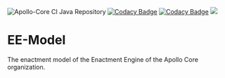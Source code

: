 ![Apollo-Core CI Java Repository](https://github.com/Apollo-Core/EE-Model/workflows/Apollo-Core%20CI%20Java%20Repository/badge.svg)
[![Codacy Badge](https://api.codacy.com/project/badge/Grade/5fac809da11b41199530c92460ce00fd)](https://app.codacy.com/gh/Apollo-Core/EE-Model?utm_source=github.com&utm_medium=referral&utm_content=Apollo-Core/EE-Model&utm_campaign=Badge_Grade_Settings)
[![Codacy Badge](https://app.codacy.com/project/badge/Coverage/dd5e2d80150c466f9f3b6f68bbb31057)](https://www.codacy.com/gh/Apollo-Core/EE-Model/dashboard?utm_source=github.com&utm_medium=referral&utm_content=Apollo-Core/EE-Model&utm_campaign=Badge_Coverage)
[![](https://jitpack.io/v/Apollo-Core/EE-Model.svg)](https://jitpack.io/#Apollo-Core/EE-Model)

# EE-Model

The enactment model of the Enactment Engine of the Apollo Core organization.
